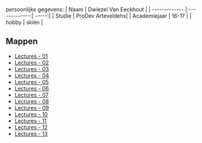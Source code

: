 persoonlijke gegevens:
| Naam       | Dwiezel Van Eeckhout |
| ------------- |:-------------:| -----:|
| Studie | ProDev Arteveldehs|
| Academiejaar | 16-17 |
| hobby | skiën |

Mappen
------

- [Lectures - 01](/lectures/01/)
- [Lectures - 02](/lectures/02/)
- [Lectures - 03](/lectures/03/)
- [Lectures - 04](/lectures/04/)
- [Lectures - 05](/lectures/05/)
- [Lectures - 06](/lectures/06/)
- [Lectures - 07](/lectures/07/)
- [Lectures - 08](/lectures/08/)
- [Lectures - 09](/lectures/09/)
- [Lectures - 10](/lectures/10/)
- [Lectures - 11](/lectures/11/)
- [Lectures - 12](/lectures/12/)
- [Lectures - 13](/lectures/13/)
